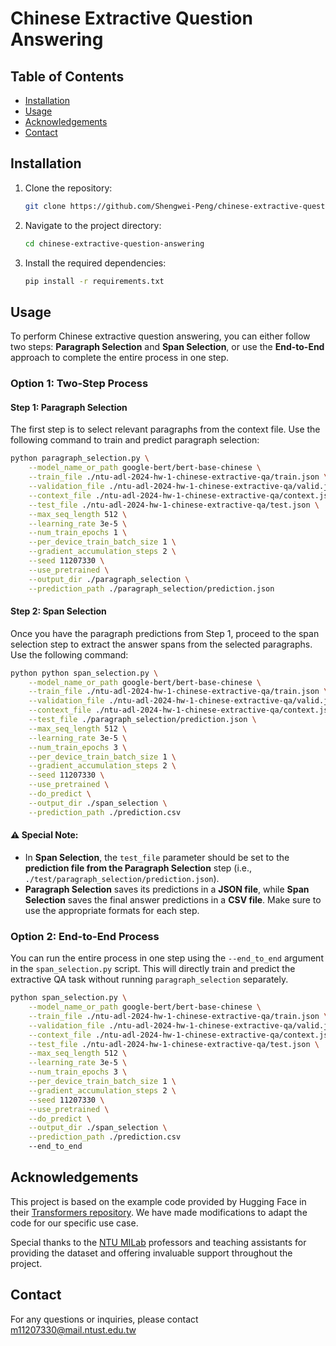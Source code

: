 # Chinese Extractive Question Answering

## Table of Contents

- [Installation](#installation)
- [Usage](#usage)
- [Acknowledgements](#acknowledgements)
- [Contact](#contact)

## Installation

1. Clone the repository:
    ```sh
    git clone https://github.com/Shengwei-Peng/chinese-extractive-question-answering.git
    ```
2. Navigate to the project directory:
    ```sh
    cd chinese-extractive-question-answering
    ```
3. Install the required dependencies:
    ```sh
    pip install -r requirements.txt
    ```

## Usage

To perform Chinese extractive question answering, you can either follow two steps: **Paragraph Selection** and **Span Selection**, or use the **End-to-End** approach to complete the entire process in one step.

### Option 1: Two-Step Process

#### Step 1: Paragraph Selection
The first step is to select relevant paragraphs from the context file. Use the following command to train and predict paragraph selection:

```bash
python paragraph_selection.py \
    --model_name_or_path google-bert/bert-base-chinese \
    --train_file ./ntu-adl-2024-hw-1-chinese-extractive-qa/train.json \
    --validation_file ./ntu-adl-2024-hw-1-chinese-extractive-qa/valid.json \
    --context_file ./ntu-adl-2024-hw-1-chinese-extractive-qa/context.json \
    --test_file ./ntu-adl-2024-hw-1-chinese-extractive-qa/test.json \
    --max_seq_length 512 \
    --learning_rate 3e-5 \
    --num_train_epochs 1 \
    --per_device_train_batch_size 1 \
    --gradient_accumulation_steps 2 \
    --seed 11207330 \
    --use_pretrained \
    --output_dir ./paragraph_selection \
    --prediction_path ./paragraph_selection/prediction.json
```

#### Step 2: Span Selection
Once you have the paragraph predictions from Step 1, proceed to the span selection step to extract the answer spans from the selected paragraphs. Use the following command:

```bash
python python span_selection.py \
    --model_name_or_path google-bert/bert-base-chinese \
    --train_file ./ntu-adl-2024-hw-1-chinese-extractive-qa/train.json \
    --validation_file ./ntu-adl-2024-hw-1-chinese-extractive-qa/valid.json \
    --context_file ./ntu-adl-2024-hw-1-chinese-extractive-qa/context.json \
    --test_file ./paragraph_selection/prediction.json \
    --max_seq_length 512 \
    --learning_rate 3e-5 \
    --num_train_epochs 3 \
    --per_device_train_batch_size 1 \
    --gradient_accumulation_steps 2 \
    --seed 11207330 \
    --use_pretrained \
    --do_predict \
    --output_dir ./span_selection \
    --prediction_path ./prediction.csv
```
#### ⚠️ Special Note:
- In **Span Selection**, the `test_file` parameter should be set to the **prediction file from the Paragraph Selection** step (i.e., `./test/paragraph_selection/prediction.json`).
- **Paragraph Selection** saves its predictions in a **JSON file**, while **Span Selection** saves the final answer predictions in a **CSV file**. Make sure to use the appropriate formats for each step.

### Option 2: End-to-End Process
You can run the entire process in one step using the `--end_to_end` argument in the `span_selection.py` script. This will directly train and predict the extractive QA task without running `paragraph_selection` separately.

```bash
python span_selection.py \
    --model_name_or_path google-bert/bert-base-chinese \
    --train_file ./ntu-adl-2024-hw-1-chinese-extractive-qa/train.json \
    --validation_file ./ntu-adl-2024-hw-1-chinese-extractive-qa/valid.json \
    --context_file ./ntu-adl-2024-hw-1-chinese-extractive-qa/context.json \
    --test_file ./ntu-adl-2024-hw-1-chinese-extractive-qa/test.json \
    --max_seq_length 512 \
    --learning_rate 3e-5 \
    --num_train_epochs 3 \
    --per_device_train_batch_size 1 \
    --gradient_accumulation_steps 2 \
    --seed 11207330 \
    --use_pretrained \
    --do_predict \
    --output_dir ./span_selection \
    --prediction_path ./prediction.csv
    --end_to_end
```

## Acknowledgements

This project is based on the example code provided by Hugging Face in their [Transformers repository](https://github.com/huggingface/transformers/tree/main/examples/pytorch). We have made modifications to adapt the code for our specific use case.

Special thanks to the [NTU MILab](http://adl.miulab.tw) professors and teaching assistants for providing the dataset and offering invaluable support throughout the project.


## Contact

For any questions or inquiries, please contact m11207330@mail.ntust.edu.tw
